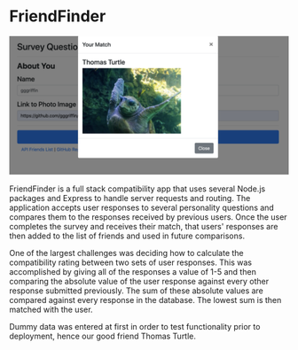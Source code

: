 # FriendFinder

<img src="/images/FriendFinder_Match.png">

FriendFinder is a full stack compatibility app that uses several Node.js packages and Express to handle server requests and routing. The application accepts user responses to several personality questions and compares them to the responses received by previous users. Once the user completes the survey and receives their match, that users' responses are then added to the list of friends and used in future comparisons. 

One of the largest challenges was deciding how to calculate the compatibility rating between two sets of user responses. This was accomplished by giving all of the responses a value of 1-5 and then comparing the absolute value of the user response against every other response submitted previously. The sum of these absolute values are compared against every response in the database. The lowest sum is then matched with the user. 

Dummy data was entered at first in order to test functionality prior to deployment, hence our good friend Thomas Turtle.

